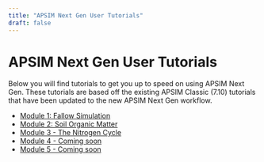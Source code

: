 ```yaml
---
title: "APSIM Next Gen User Tutorials"
draft: false
---
```


# APSIM Next Gen User Tutorials

Below you will find tutorials to get you up to speed on using APSIM Next Gen.
These tutorials are based off the existing APSIM Classic (7.10) tutorials that have been updated
to the new APSIM Next Gen workflow.

* [Module 1: Fallow Simulation](/user_tutorials/module1/moduleonetutorial)
* [Module 2: Soil Organic Matter](/user_tutorials/module2/moduletwotutorial)
* [Module 3 - The Nitrogen Cycle](/User_tutorials/module3/modulethreetutorial)
* [Module 4 - Coming soon](/User_tutorials/module4)
* [Module 5 - Coming soon](/User_tutorials/module5)